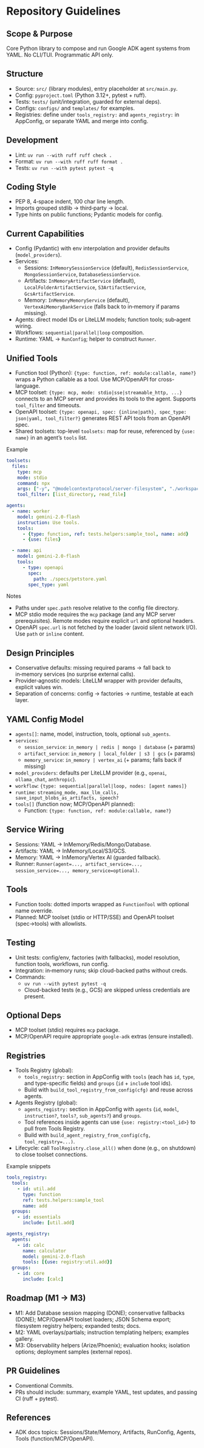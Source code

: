 # Repository Guidelines

## Scope & Purpose
Core Python library to compose and run Google ADK agent systems from YAML. No CLI/TUI. Programmatic API only.

## Structure
- Source: `src/` (library modules), entry placeholder at `src/main.py`.
- Config: `pyproject.toml` (Python 3.12+, pytest + ruff).
- Tests: `tests/` (unit/integration, guarded for external deps).
- Configs: `configs/` and `templates/` for examples.
 - Registries: define under `tools_registry:` and `agents_registry:` in AppConfig, or separate YAML and merge into config.

## Development
- Lint: `uv run --with ruff ruff check .`
- Format: `uv run --with ruff ruff format .`
- Tests: `uv run --with pytest pytest -q`

## Coding Style
- PEP 8, 4‑space indent, 100 char line length.
- Imports grouped stdlib → third‑party → local.
- Type hints on public functions; Pydantic models for config.

## Current Capabilities
- Config (Pydantic) with env interpolation and provider defaults (`model_providers`).
- Services:
  - Sessions: `InMemorySessionService` (default), `RedisSessionService`, `MongoSessionService`, `DatabaseSessionService`.
  - Artifacts: `InMemoryArtifactService` (default), `LocalFolderArtifactService`, `S3ArtifactService`, `GcsArtifactService`.
  - Memory: `InMemoryMemoryService` (default), `VertexAiMemoryBankService` (falls back to in‑memory if params missing).
- Agents: direct model IDs or LiteLLM models; function tools; sub‑agent wiring.
- Workflows: `sequential|parallel|loop` composition.
- Runtime: YAML → `RunConfig`; helper to construct `Runner`.

## Unified Tools
- Function tool (Python): `{type: function, ref: module:callable, name?}` wraps a Python callable as a tool. Use MCP/OpenAPI for cross-language.
- MCP toolset: `{type: mcp, mode: stdio|sse|streamable_http, ...}` connects to an MCP server and provides its tools to the agent. Supports `tool_filter` and timeouts.
- OpenAPI toolset: `{type: openapi, spec: {inline|path}, spec_type: json|yaml, tool_filter?}` generates REST API tools from an OpenAPI spec.
- Shared toolsets: top-level `toolsets:` map for reuse, referenced by `{use: name}` in an agent’s `tools` list.

Example
```yaml
toolsets:
  files:
    type: mcp
    mode: stdio
    command: npx
    args: ["-y", "@modelcontextprotocol/server-filesystem", "./workspace"]
    tool_filter: [list_directory, read_file]

agents:
  - name: worker
    model: gemini-2.0-flash
    instruction: Use tools.
    tools:
      - {type: function, ref: tests.helpers:sample_tool, name: add}
      - {use: files}

  - name: api
    model: gemini-2.0-flash
    tools:
      - type: openapi
        spec:
          path: ./specs/petstore.yaml
        spec_type: yaml
```

Notes
- Paths under `spec.path` resolve relative to the config file directory.
- MCP stdio mode requires the `mcp` package (and any MCP server prerequisites). Remote modes require explicit `url` and optional headers.
- OpenAPI `spec.url` is not fetched by the loader (avoid silent network I/O). Use `path` or `inline` content.

## Design Principles
- Conservative defaults: missing required params → fall back to in‑memory services (no surprise external calls).
- Provider‑agnostic models: LiteLLM wrapper with provider defaults, explicit values win.
- Separation of concerns: config → factories → runtime, testable at each layer.

## YAML Config Model
- `agents[]`: name, model, instruction, tools, optional `sub_agents`.
- `services`:
  - `session_service`: `in_memory | redis | mongo | database` (+ params)
  - `artifact_service`: `in_memory | local_folder | s3 | gcs` (+ params)
  - `memory_service`: `in_memory | vertex_ai` (+ params; falls back if missing)
- `model_providers`: defaults per LiteLLM provider (e.g., `openai`, `ollama_chat`, `anthropic`).
- `workflow`: `{type: sequential|parallel|loop, nodes: [agent names]}`
- `runtime`: `streaming_mode, max_llm_calls, save_input_blobs_as_artifacts, speech?`
- `tools[]` (function now; MCP/OpenAPI planned):
  - Function: `{type: function, ref: module:callable, name?}`

## Service Wiring
- Sessions: YAML → InMemory/Redis/Mongo/Database.
- Artifacts: YAML → InMemory/Local/S3/GCS.
- Memory: YAML → InMemory/Vertex AI (guarded fallback).
- Runner: `Runner(agent=..., artifact_service=..., session_service=..., memory_service=optional)`.

## Tools
- Function tools: dotted imports wrapped as `FunctionTool` with optional name override.
- Planned: MCP toolset (stdio or HTTP/SSE) and OpenAPI toolset (spec→tools) with allowlists.

## Testing
- Unit tests: config/env, factories (with fallbacks), model resolution, function tools, workflows, run config.
- Integration: in‑memory runs; skip cloud-backed paths without creds.
- Commands:
  - `uv run --with pytest pytest -q`
  - Cloud-backed tests (e.g., GCS) are skipped unless credentials are present.

## Optional Deps
- MCP toolset (stdio) requires `mcp` package.
- MCP/OpenAPI require appropriate `google-adk` extras (ensure installed).

## Registries
- Tools Registry (global):
  - `tools_registry:` section in AppConfig with `tools` (each has `id`, `type`, and type-specific fields) and `groups` (`id` + `include` tool ids).
  - Build with `build_tool_registry_from_config(cfg)` and reuse across agents.
- Agents Registry (global):
  - `agents_registry:` section in AppConfig with `agents` (`id`, `model`, `instruction?`, `tools?`, `sub_agents?`) and `groups`.
  - Tool references inside agents can use `{use: registry:<tool_id>}` to pull from Tools Registry.
  - Build with `build_agent_registry_from_config(cfg, tool_registry=...)`.
- Lifecycle: call `ToolRegistry.close_all()` when done (e.g., on shutdown) to close toolset connections.

Example snippets
```yaml
tools_registry:
  tools:
    - id: util.add
      type: function
      ref: tests.helpers:sample_tool
      name: add
  groups:
    - id: essentials
      include: [util.add]

agents_registry:
  agents:
    - id: calc
      name: calculator
      model: gemini-2.0-flash
      tools: [{use: registry:util.add}]
  groups:
    - id: core
      include: [calc]
```

## Roadmap (M1 → M3)
- M1: Add Database session mapping (DONE); conservative fallbacks (DONE); MCP/OpenAPI toolset loaders; JSON Schema export; filesystem registry helpers; expanded tests; docs.
- M2: YAML overlays/partials; instruction templating helpers; examples gallery.
- M3: Observability helpers (Arize/Phoenix); evaluation hooks; isolation options; deployment samples (external repos).

## PR Guidelines
- Conventional Commits.
- PRs should include: summary, example YAML, test updates, and passing CI (ruff + pytest).

## References
- ADK docs topics: Sessions/State/Memory, Artifacts, RunConfig, Agents, Tools (function/MCP/OpenAPI).
